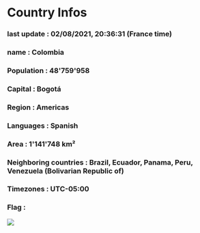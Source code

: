 # Country  Infos
### last update : 02/08/2021, 20:36:31 (France time)

### name : Colombia
### Population : 48'759'958
### Capital : Bogotá
### Region : Americas
### Languages : Spanish
### Area : 1'141'748 km²
### Neighboring countries : Brazil, Ecuador, Panama, Peru, Venezuela (Bolivarian Republic of)
### Timezones : UTC-05:00

### Flag :
![](https://restcountries.eu/data/col.svg)